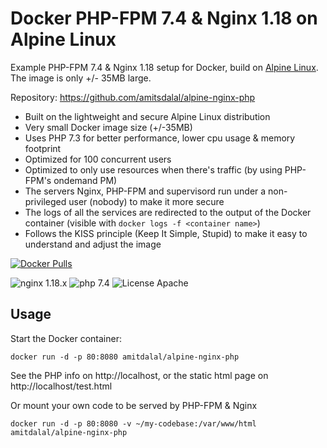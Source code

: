 # Docker PHP-FPM 7.4 & Nginx 1.18 on Alpine Linux
Example PHP-FPM 7.4 & Nginx 1.18 setup for Docker, build on [Alpine Linux](http://www.alpinelinux.org/).
The image is only +/- 35MB large.

Repository: https://github.com/amitsdalal/alpine-nginx-php


* Built on the lightweight and secure Alpine Linux distribution
* Very small Docker image size (+/-35MB)
* Uses PHP 7.3 for better performance, lower cpu usage & memory footprint
* Optimized for 100 concurrent users
* Optimized to only use resources when there's traffic (by using PHP-FPM's ondemand PM)
* The servers Nginx, PHP-FPM and supervisord run under a non-privileged user (nobody) to make it more secure
* The logs of all the services are redirected to the output of the Docker container (visible with `docker logs -f <container name>`)
* Follows the KISS principle (Keep It Simple, Stupid) to make it easy to understand and adjust the image


[![Docker Pulls](https://img.shields.io/docker/pulls/amitdalal/alpine-nginx-php.svg)](https://hub.docker.com/r/amitdalal/alpine-nginx-php/)

![nginx 1.18.x](https://img.shields.io/badge/nginx-1.18-brightgreen.svg)
![php 7.4](https://img.shields.io/badge/php-7.4-brightgreen.svg)
![License Apache](https://img.shields.io/badge/license-apache-blue.svg)


## Usage

Start the Docker container:

    docker run -d -p 80:8080 amitdalal/alpine-nginx-php

See the PHP info on http://localhost, or the static html page on http://localhost/test.html

Or mount your own code to be served by PHP-FPM & Nginx

    docker run -d -p 80:8080 -v ~/my-codebase:/var/www/html amitdalal/alpine-nginx-php
